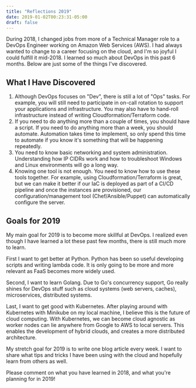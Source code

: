 ```yaml
---
title: "Reflections 2019"
date: 2019-01-02T00:23:31-05:00
draft: false
---
```


During 2018, I changed jobs from more of a Technical Manager role to a DevOps Engineer working on Amazon Web Services (AWS). I had always wanted to change to a career focusing on the cloud, and I'm so joyful I could fulfill it mid-2018. I learned so much about DevOps in this past 6 months. Below are just some of the things I've discovered.

<!-- markdownlint-disable MD002 -->

## What I Have Discovered

<!-- markdownlint-enable MD002 -->

1. Although DevOps focuses on "Dev", there is still a lot of "Ops" tasks. For example, you will still need to participate in on-call rotation to support your applications and infrastructure. You may also have to hand-roll infrastructure instead of writing Cloudformation/Terraform code.
2. If you need to do anything more than a couple of times, you should have a script. If you need to do anything more than a week, you should automate. Automation takes time to implement, so only spend this time to automate if you know it's something that will be happening repeatedly.
3. You need to know basic networking and system administration. Understanding how IP CIDRs work and how to troubleshoot Windows and Linux environments will go a long way.
4. Knowing one tool is not enough. You need to know how to use these tools together. For example, using Cloudformation/Terraform is great, but we can make it better if our IaC is deployed as part of a CI/CD pipeline and once the instances are provisioned, our configuration/management tool (Chef/Ansible/Puppet) can automatically configure the server.

## Goals for 2019

My main goal for 2019 is to become more skillful at DevOps. I realized even though I have learned a lot these past few months, there is still much more to learn.

First I want to get better at Python. Python has been so useful developing scripts and writing lambda code. It is only going to be more and more relevant as FaaS becomes more widely used.

Second, I want to learn Golang. Due to Go's concurrency support, Go really shines for DevOps stuff such as cloud systems (web servers, caches), microservices, distributed systems.

Last, I want to get good with Kubernetes. After playing around with Kubernetes with Minikube on my local machine, I believe this is the future of cloud computing. With Kubernetes, we can become cloud agnostic as worker nodes can lie anywhere from Google to AWS to local servers. This enables the development of hybrid clouds, and creates a more distributed architecture.

My stretch goal for 2019 is to write one blog article every week. I want to share what tips and tricks I have been using with the cloud and hopefully learn from others as well.

Please comment on what you have learned in 2018, and what you're planning for in 2019!